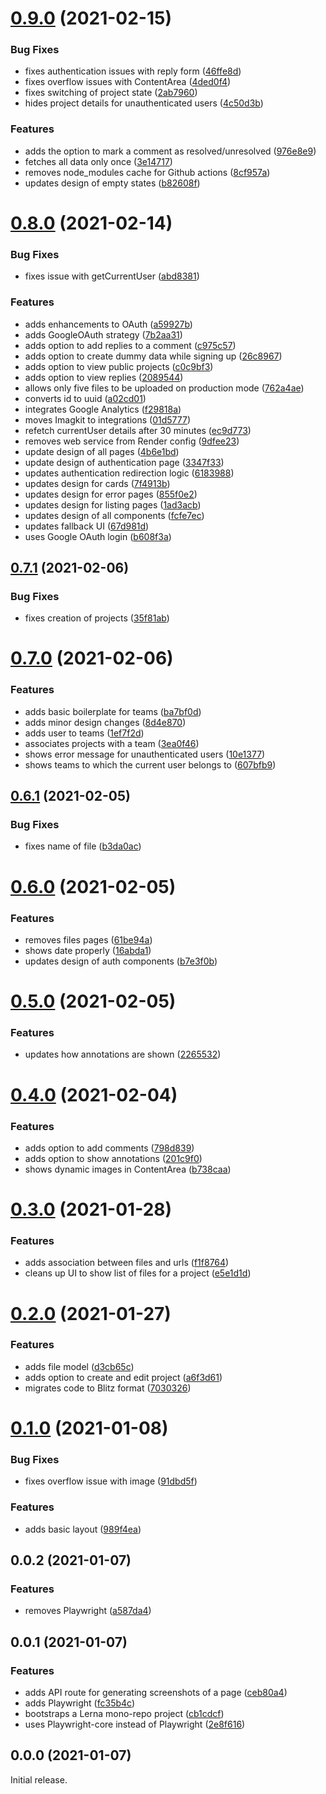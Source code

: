 # [0.9.0](https://github.com/ghoshnirmalya/feedback/compare/0.8.0...0.9.0) (2021-02-15)

### Bug Fixes

- fixes authentication issues with reply form ([46ffe8d](https://github.com/ghoshnirmalya/feedback/commit/46ffe8d97ae080b7c10073dd8bd22992fb43da70))
- fixes overflow issues with ContentArea ([4ded0f4](https://github.com/ghoshnirmalya/feedback/commit/4ded0f48f90d14f650858d7418b651a745338a8d))
- fixes switching of project state ([2ab7960](https://github.com/ghoshnirmalya/feedback/commit/2ab7960efc5d4b78343cdbeea66b732eeb7b2b1e))
- hides project details for unauthenticated users ([4c50d3b](https://github.com/ghoshnirmalya/feedback/commit/4c50d3b92a32088f172d9ac947b54563e96f1645))

### Features

- adds the option to mark a comment as resolved/unresolved ([976e8e9](https://github.com/ghoshnirmalya/feedback/commit/976e8e9569aec165f050e376ba38aaee99ef6706))
- fetches all data only once ([3e14717](https://github.com/ghoshnirmalya/feedback/commit/3e14717ef6d68bae0e07c4fa483c75b3c4597921))
- removes node_modules cache for Github actions ([8cf957a](https://github.com/ghoshnirmalya/feedback/commit/8cf957a920b5d0e8e0a613f9050a67e140f95dfe))
- updates design of empty states ([b82608f](https://github.com/ghoshnirmalya/feedback/commit/b82608f194c4abe7d9a005e488ae6ca2538e4b13))

# [0.8.0](https://github.com/ghoshnirmalya/feedback/compare/0.7.1...0.8.0) (2021-02-14)

### Bug Fixes

- fixes issue with getCurrentUser ([abd8381](https://github.com/ghoshnirmalya/feedback/commit/abd8381a520b695856019c467dfff1da90267928))

### Features

- adds enhancements to OAuth ([a59927b](https://github.com/ghoshnirmalya/feedback/commit/a59927b79255cd811001a9610dde3967c2cd812c))
- adds GoogleOAuth strategy ([7b2aa31](https://github.com/ghoshnirmalya/feedback/commit/7b2aa31ed6881e7bfd390606de3b17bde9a2e9fa))
- adds option to add replies to a comment ([c975c57](https://github.com/ghoshnirmalya/feedback/commit/c975c57f607b3b73e2cb7fe83fff317f00ed62a0))
- adds option to create dummy data while signing up ([26c8967](https://github.com/ghoshnirmalya/feedback/commit/26c89676cc38d8a53b85a96a517b254b368097ec))
- adds option to view public projects ([c0c9bf3](https://github.com/ghoshnirmalya/feedback/commit/c0c9bf36a00090fdb703bc2f9e46309f48ddd0a2))
- adds option to view replies ([2089544](https://github.com/ghoshnirmalya/feedback/commit/2089544482077d1c237aefe5ece747b209163e15))
- allows only five files to be uploaded on production mode ([762a4ae](https://github.com/ghoshnirmalya/feedback/commit/762a4aee461d957c514eae0e19ab73f7d5232868))
- converts id to uuid ([a02cd01](https://github.com/ghoshnirmalya/feedback/commit/a02cd019d7928916c69958a1b0385dda6cef8b8e))
- integrates Google Analytics ([f29818a](https://github.com/ghoshnirmalya/feedback/commit/f29818a4fc002320b3dc63dbd506dce7381be4f0))
- moves Imagkit to integrations ([01d5777](https://github.com/ghoshnirmalya/feedback/commit/01d577717cf1a6343eaa04ba68be545f957e85d2))
- refetch currentUser details after 30 minutes ([ec9d773](https://github.com/ghoshnirmalya/feedback/commit/ec9d7738789fdd6b7d8aec55e39d85c8234e4b8b))
- removes web service from Render config ([9dfee23](https://github.com/ghoshnirmalya/feedback/commit/9dfee2393729b95cb3e533389dd0cbeb00ac4512))
- update design of all pages ([4b6e1bd](https://github.com/ghoshnirmalya/feedback/commit/4b6e1bd2b98254cd624108b91f027db0c815070d))
- update design of authentication page ([3347f33](https://github.com/ghoshnirmalya/feedback/commit/3347f33699a2e72b09ebf83c0c1176743bcdeb4d))
- updates authentication redirection logic ([6183988](https://github.com/ghoshnirmalya/feedback/commit/6183988bc4d719386dff4383060cf689acdbec8a))
- updates design for cards ([7f4913b](https://github.com/ghoshnirmalya/feedback/commit/7f4913b87effc83ce65ed0c0b530697abdbfdc2f))
- updates design for error pages ([855f0e2](https://github.com/ghoshnirmalya/feedback/commit/855f0e2ad288551ad97017ce49d57192a3d60168))
- updates design for listing pages ([1ad3acb](https://github.com/ghoshnirmalya/feedback/commit/1ad3acb77c169fa359737f78110887f149ce3bec))
- updates design of all components ([fcfe7ec](https://github.com/ghoshnirmalya/feedback/commit/fcfe7ec5b6ef3a863bd9b11b2b2d7e9546fcd05e))
- updates fallback UI ([67d981d](https://github.com/ghoshnirmalya/feedback/commit/67d981dfe25d5ff2e30af482059b2363e569ea16))
- uses Google OAuth login ([b608f3a](https://github.com/ghoshnirmalya/feedback/commit/b608f3a7dc57a946506b29c9e43174f0f42237da))

## [0.7.1](https://github.com/ghoshnirmalya/feedback/compare/0.7.0...0.7.1) (2021-02-06)

### Bug Fixes

- fixes creation of projects ([35f81ab](https://github.com/ghoshnirmalya/feedback/commit/35f81ab48a13b91ba0794e6552dc3eaecafcea1a))

# [0.7.0](https://github.com/ghoshnirmalya/feedback/compare/0.6.1...0.7.0) (2021-02-06)

### Features

- adds basic boilerplate for teams ([ba7bf0d](https://github.com/ghoshnirmalya/feedback/commit/ba7bf0d2d1446ffc4b990892f8bb990487fee49d))
- adds minor design changes ([8d4e870](https://github.com/ghoshnirmalya/feedback/commit/8d4e870a5894332aa04e0daba98c9f5abed83cd0))
- adds user to teams ([1ef7f2d](https://github.com/ghoshnirmalya/feedback/commit/1ef7f2d5d4580d593e63cbd5940d4a25d51ceff2))
- associates projects with a team ([3ea0f46](https://github.com/ghoshnirmalya/feedback/commit/3ea0f4623c5d43e8029543302ee434c0b672206e))
- shows error message for unauthenticated users ([10e1377](https://github.com/ghoshnirmalya/feedback/commit/10e1377ac2931b9aa16ee63769f30613926db0af))
- shows teams to which the current user belongs to ([607bfb9](https://github.com/ghoshnirmalya/feedback/commit/607bfb97b87af01f2f54500ddfd4ff9960c188bd))

## [0.6.1](https://github.com/ghoshnirmalya/feedback/compare/0.6.0...0.6.1) (2021-02-05)

### Bug Fixes

- fixes name of file ([b3da0ac](https://github.com/ghoshnirmalya/feedback/commit/b3da0ac329a4afe89f8e7db505d06a3f4d5c0ff3))

# [0.6.0](https://github.com/ghoshnirmalya/feedback/compare/0.5.0...0.6.0) (2021-02-05)

### Features

- removes files pages ([61be94a](https://github.com/ghoshnirmalya/feedback/commit/61be94ac124396e65de9a5685f6c667ad9666d15))
- shows date properly ([16abda1](https://github.com/ghoshnirmalya/feedback/commit/16abda13c7976900d302bf73f34219b6df9f084b))
- updates design of auth components ([b7e3f0b](https://github.com/ghoshnirmalya/feedback/commit/b7e3f0b06466ce504b5faab5647e86925996932c))

# [0.5.0](https://github.com/ghoshnirmalya/feedback/compare/0.4.0...0.5.0) (2021-02-05)

### Features

- updates how annotations are shown ([2265532](https://github.com/ghoshnirmalya/feedback/commit/2265532d71fe04d941819d71434ad433d33e0be2))

# [0.4.0](https://github.com/ghoshnirmalya/feedback/compare/0.3.0...0.4.0) (2021-02-04)

### Features

- adds option to add comments ([798d839](https://github.com/ghoshnirmalya/feedback/commit/798d8398d0141397aa470bafe5930faeda019d98))
- adds option to show annotations ([201c9f0](https://github.com/ghoshnirmalya/feedback/commit/201c9f0ede9b2d69412f688638ba6f9bdb881692))
- shows dynamic images in ContentArea ([b738caa](https://github.com/ghoshnirmalya/feedback/commit/b738caa18b921cc8fff3afa6cf139265e339f1b6))

# [0.3.0](https://github.com/ghoshnirmalya/feedback/compare/0.2.0...0.3.0) (2021-01-28)

### Features

- adds association between files and urls ([f1f8764](https://github.com/ghoshnirmalya/feedback/commit/f1f876440cd607e66047084e3c9a3176a4756bce))
- cleans up UI to show list of files for a project ([e5e1d1d](https://github.com/ghoshnirmalya/feedback/commit/e5e1d1d4faf23279c3b5d217bb22053da7963e49))

# [0.2.0](https://github.com/ghoshnirmalya/feedback/compare/0.1.0...0.2.0) (2021-01-27)

### Features

- adds file model ([d3cb65c](https://github.com/ghoshnirmalya/feedback/commit/d3cb65cdff8897f1904befe94bf40aa4e449fd40))
- adds option to create and edit project ([a6f3d61](https://github.com/ghoshnirmalya/feedback/commit/a6f3d6143a712be6d67e27f0a4e9b013eb0a88ea))
- migrates code to Blitz format ([7030326](https://github.com/ghoshnirmalya/feedback/commit/7030326e2ef65b8fe7e8221cc1daa68e9d7f7001))

# [0.1.0](https://github.com/ghoshnirmalya/feedback/compare/0.0.2...0.1.0) (2021-01-08)

### Bug Fixes

- fixes overflow issue with image ([91dbd5f](https://github.com/ghoshnirmalya/feedback/commit/91dbd5fb83c694796dafc026c7700685c23a24ad))

### Features

- adds basic layout ([989f4ea](https://github.com/ghoshnirmalya/feedback/commit/989f4ea5ef1cea77481eb38c5be48d354e2386c0))

## 0.0.2 (2021-01-07)

### Features

- removes Playwright ([a587da4](https://github.com/ghoshnirmalya/feedback/commit/a587da4bb2499f26987edf2f7f7de71dd18034a4))

## 0.0.1 (2021-01-07)

### Features

- adds API route for generating screenshots of a page ([ceb80a4](https://github.com/ghoshnirmalya/feedback/commit/ceb80a48cdabe8a4c2fa6a9160ccd178cd5a2d9d))
- adds Playwright ([fc35b4c](https://github.com/ghoshnirmalya/feedback/commit/fc35b4c95b508e98ed58b3f196777ab56a8153a8))
- bootstraps a Lerna mono-repo project ([cb1cdcf](https://github.com/ghoshnirmalya/feedback/commit/cb1cdcfd4878bc11f969ba4f12b6b751eccacb85))
- uses Playwright-core instead of Playwright ([2e8f616](https://github.com/ghoshnirmalya/feedback/commit/2e8f61681e4ab17963aacbdff349267f4fd19a01))

## 0.0.0 (2021-01-07)

Initial release.

